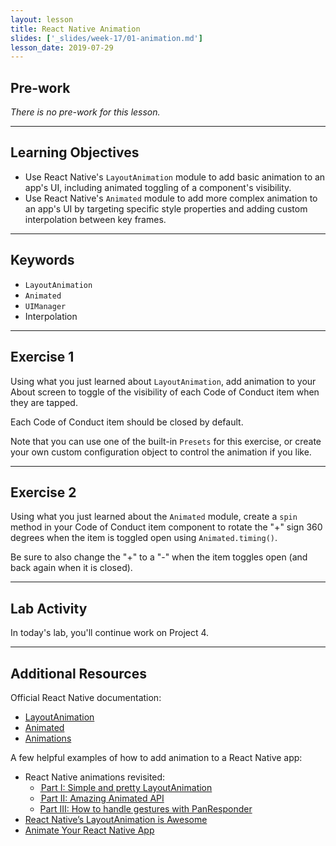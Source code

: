 ```yaml
---
layout: lesson
title: React Native Animation
slides: ['_slides/week-17/01-animation.md']
lesson_date: 2019-07-29
---
```


## Pre-work

_There is no pre-work for this lesson._

---

## Learning Objectives

- Use React Native's `LayoutAnimation` module to add basic animation to an app's UI, including animated toggling of a component's visibility.
- Use React Native's `Animated` module to add more complex animation to an app's UI by targeting specific style properties and adding custom interpolation between key frames.

---

## Keywords

- `LayoutAnimation`
- `Animated`
- `UIManager`
- Interpolation

---

## Exercise 1

Using what you just learned about `LayoutAnimation`, add animation to your About screen to toggle of the visibility of each Code of Conduct item when they are tapped.

Each Code of Conduct item should be closed by default.

Note that you can use one of the built-in `Presets` for this exercise, or create your own custom configuration object to control the animation if you like.

---

## Exercise 2

Using what you just learned about the `Animated` module, create a `spin` method in your Code of Conduct item component to rotate the "+" sign 360 degrees when the item is toggled open using `Animated.timing()`.

Be sure to also change the "+" to a "-" when the item toggles open (and back again when it is closed).

---

## Lab Activity

In today's lab, you'll continue work on Project 4.

---

## Additional Resources

Official React Native documentation:

- [LayoutAnimation](https://facebook.github.io/react-native/docs/layoutanimation.html)
- [Animated](https://facebook.github.io/react-native/docs/animated.html)
- [Animations](https://facebook.github.io/react-native/docs/animations.html)

A few helpful examples of how to add animation to a React Native app:

- React Native animations revisited:
  - [ Part I: Simple and pretty LayoutAnimation](https://blog.callstack.io/react-native-animations-revisited-part-i-783143d4884#.z360di9va)
  - [ Part II: Amazing Animated API](https://blog.callstack.io/react-native-animations-revisited-part-ii-8314a97162b0#.z6mmo24o8)
  - [Part III: How to handle gestures with PanResponder](https://blog.callstack.io/react-native-animations-revisited-part-iii-41ed43d1ce2e#.dzx6snym1)
- [React Native’s LayoutAnimation is Awesome](https://medium.com/@Jpoliachik/react-native-s-layoutanimation-is-awesome-4a4d317afd3e#.cbt1y3a1w)
- [Animate Your React Native App](https://code.tutsplus.com/tutorials/working-with-animations-in-react-native--cms-27328)
